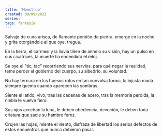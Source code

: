 ```yaml
---
title: 'Monstruo'
created: 09/09/2022
series:
tags: fantasía
---
```


Salvaje de cuna arisca,
de flamante pendón de piedra,
emerge en la noche y grita
otorgándole al que oye, tregua.

En la tierra, el carmesí y la lluvia
tiñen de anhelo su visión,
hay un pulso en sus cicatrices,
la muerte ha encendido el reloj.

Se oye el "tic, tac" recorriendo sus nervios,
para qué negar la realidad,
teme perder el gobierno del cuerpo,
su albedrío, su voluntad.

No hay ternura en los huesos
rotos en tan convulsa forma,
la injusta muda siempre quema
cuando aparecen las sombras.

Siente el latido, vivo,
tras las cadenas de acero,
tras la memoria perdida,
la niebla le vuelve fiero.

Sus ojos acechan la luna,
le deben obediencia, devoción,
le deben toda criatura
que sacie su hambre feroz.

Crujen las hojas, miente el viento,
disfraza de libertad
los serios defectos de estos encuentros
que nunca debieron pasar.

